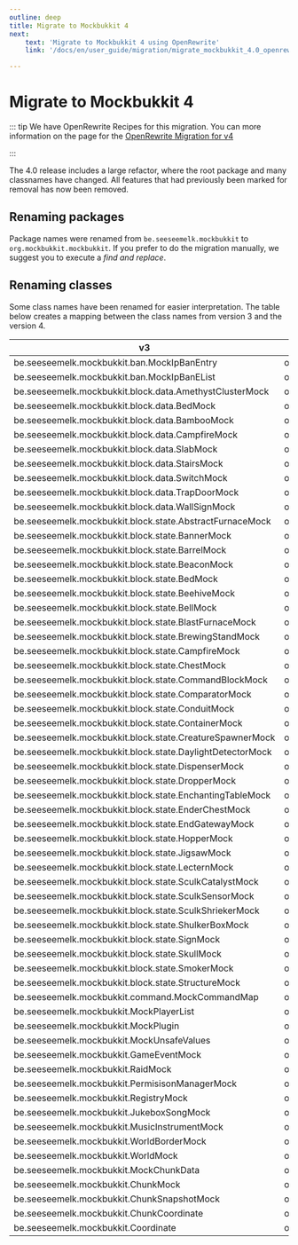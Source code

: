 ```yaml
---
outline: deep
title: Migrate to Mockbukkit 4
next:
    text: 'Migrate to Mockbukkit 4 using OpenRewrite'
    link: '/docs/en/user_guide/migration/migrate_mockbukkit_4.0_openrewrite.html'

---
```


# Migrate to Mockbukkit 4

::: tip
We have OpenRewrite Recipes for this migration. You can more information
on the page for the [OpenRewrite Migration for v4](migrate_mockbukkit_4.0_openrewrite.md)

:::

The 4.0 release includes a large refactor, where the root package and many classnames have changed.
All features that had previously been marked for removal has now been removed.

## Renaming packages

Package names were renamed from `be.seeseemelk.mockbukkit` to `org.mockbukkit.mockbukkit`.
If you prefer to do the migration manually, we suggest you to execute a _find and replace_.

## Renaming classes

Some class names have been renamed for easier interpretation.
The table below creates a mapping between the class names from version 3 and the version 4.

| v3                                                        | v4                                                              |
|-----------------------------------------------------------|-----------------------------------------------------------------|
| be.seeseemelk.mockbukkit.ban.MockIpBanEntry               | org.mockbukkit.mockbukkit.ban.IpbanEntryMock                    |
| be.seeseemelk.mockbukkit.ban.MockIpBanEList               | org.mockbukkit.mockbukkit.ban.IpbanListMock                     |
| be.seeseemelk.mockbukkit.block.data.AmethystClusterMock   | org.mockbukkit.mockbukkit.block.data.AmethystClusterDataMock    |
| be.seeseemelk.mockbukkit.block.data.BedMock               | org.mockbukkit.mockbukkit.block.data.BedDataMock                |
| be.seeseemelk.mockbukkit.block.data.BambooMock            | org.mockbukkit.mockbukkit.block.data.BambooDataMock             |
| be.seeseemelk.mockbukkit.block.data.CampfireMock          | org.mockbukkit.mockbukkit.block.data.CampfireDataMock           |
| be.seeseemelk.mockbukkit.block.data.SlabMock              | org.mockbukkit.mockbukkit.block.data.SlabDataMock               |
| be.seeseemelk.mockbukkit.block.data.StairsMock            | org.mockbukkit.mockbukkit.block.data.StairsDataMock             |
| be.seeseemelk.mockbukkit.block.data.SwitchMock            | org.mockbukkit.mockbukkit.block.data.SwitchDataMock             |
| be.seeseemelk.mockbukkit.block.data.TrapDoorMock          | org.mockbukkit.mockbukkit.block.data.TrapDoorDataMock           |
| be.seeseemelk.mockbukkit.block.data.WallSignMock          | org.mockbukkit.mockbukkit.block.data.WallSignDataMock           |
| be.seeseemelk.mockbukkit.block.state.AbstractFurnaceMock  | org.mockbukkit.mockbukkit.block.state.AbstractFurnaceStateMock  |
| be.seeseemelk.mockbukkit.block.state.BannerMock           | org.mockbukkit.mockbukkit.block.state.BannerStateMock           |
| be.seeseemelk.mockbukkit.block.state.BarrelMock           | org.mockbukkit.mockbukkit.block.state.BarrelStateMock           |
| be.seeseemelk.mockbukkit.block.state.BeaconMock           | org.mockbukkit.mockbukkit.block.state.BeaconStateMock           |
| be.seeseemelk.mockbukkit.block.state.BedMock              | org.mockbukkit.mockbukkit.block.state.BedStateMock              |
| be.seeseemelk.mockbukkit.block.state.BeehiveMock          | org.mockbukkit.mockbukkit.block.state.BeehiveStateMock          |
| be.seeseemelk.mockbukkit.block.state.BellMock             | org.mockbukkit.mockbukkit.block.state.BellStateMock             |
| be.seeseemelk.mockbukkit.block.state.BlastFurnaceMock     | org.mockbukkit.mockbukkit.block.state.BlastFurnaceStateMock     |
| be.seeseemelk.mockbukkit.block.state.BrewingStandMock     | org.mockbukkit.mockbukkit.block.state.BrewingStandStateMock     |
| be.seeseemelk.mockbukkit.block.state.CampfireMock         | org.mockbukkit.mockbukkit.block.state.CampfireStateMock         |
| be.seeseemelk.mockbukkit.block.state.ChestMock            | org.mockbukkit.mockbukkit.block.state.ChestStateMock            |
| be.seeseemelk.mockbukkit.block.state.CommandBlockMock     | org.mockbukkit.mockbukkit.block.state.CommandBlockStateMock     |
| be.seeseemelk.mockbukkit.block.state.ComparatorMock       | org.mockbukkit.mockbukkit.block.state.CompatatorStateMock       |
| be.seeseemelk.mockbukkit.block.state.ConduitMock          | org.mockbukkit.mockbukkit.block.state.ConduitStateMock          |
| be.seeseemelk.mockbukkit.block.state.ContainerMock        | org.mockbukkit.mockbukkit.block.state.ContainerStateMock        |
| be.seeseemelk.mockbukkit.block.state.CreatureSpawnerMock  | org.mockbukkit.mockbukkit.block.state.CreatureSpawnerStateMock  |
| be.seeseemelk.mockbukkit.block.state.DaylightDetectorMock | org.mockbukkit.mockbukkit.block.state.DaylightDetectorStateMock |
| be.seeseemelk.mockbukkit.block.state.DispenserMock        | org.mockbukkit.mockbukkit.block.state.DispenserStateMock        |
| be.seeseemelk.mockbukkit.block.state.DropperMock          | org.mockbukkit.mockbukkit.block.state.DropperStateMock          |
| be.seeseemelk.mockbukkit.block.state.EnchantingTableMock  | org.mockbukkit.mockbukkit.block.state.EnchantingTableStateMock  |
| be.seeseemelk.mockbukkit.block.state.EnderChestMock       | org.mockbukkit.mockbukkit.block.state.EnderChestStateMock       |
| be.seeseemelk.mockbukkit.block.state.EndGatewayMock       | org.mockbukkit.mockbukkit.block.state.EndGatewayStateMock       |
| be.seeseemelk.mockbukkit.block.state.HopperMock           | org.mockbukkit.mockbukkit.block.state.HopperStateMock           |
| be.seeseemelk.mockbukkit.block.state.JigsawMock           | org.mockbukkit.mockbukkit.block.state.JigsawStateMock           |
| be.seeseemelk.mockbukkit.block.state.LecternMock          | org.mockbukkit.mockbukkit.block.state.LecternStateMock          |
| be.seeseemelk.mockbukkit.block.state.SculkCatalystMock    | org.mockbukkit.mockbukkit.block.state.SculkCatalystStateMock    |
| be.seeseemelk.mockbukkit.block.state.SculkSensorMock      | org.mockbukkit.mockbukkit.block.state.SculkSensorStateMock      |
| be.seeseemelk.mockbukkit.block.state.SculkShriekerMock    | org.mockbukkit.mockbukkit.block.state.SculkShriekerStateMock    |
| be.seeseemelk.mockbukkit.block.state.ShulkerBoxMock       | org.mockbukkit.mockbukkit.block.state.ShulkerBoxStateMock       |
| be.seeseemelk.mockbukkit.block.state.SignMock             | org.mockbukkit.mockbukkit.block.state.SignStateMock             |
| be.seeseemelk.mockbukkit.block.state.SkullMock            | org.mockbukkit.mockbukkit.block.state.SkullStateMock            |
| be.seeseemelk.mockbukkit.block.state.SmokerMock           | org.mockbukkit.mockbukkit.block.state.SmokerStateMock           |
| be.seeseemelk.mockbukkit.block.state.StructureMock        | org.mockbukkit.mockbukkit.block.state.StructuteStateMock        |
| be.seeseemelk.mockbukkit.command.MockCommandMap           | org.mockbukkit.mockbukkit.command.commandMapMock                |
| be.seeseemelk.mockbukkit.MockPlayerList                   | org.mockbukkit.mockbukkit.PlayerListMock                        |
| be.seeseemelk.mockbukkit.MockPlugin                       | org.mockbukkit.mockbukkit.plugin.PluginMock                     |
| be.seeseemelk.mockbukkit.MockUnsafeValues                 | org.mockbukkit.mockbukkit.UnsafeValuesMock                      |
| be.seeseemelk.mockbukkit.GameEventMock                    | org.mockbukkit.mockbukkit.event.GameEventMock                   |
| be.seeseemelk.mockbukkit.RaidMock                         | org.mockbukkit.mockbukkit.event.RaidMock                        |
| be.seeseemelk.mockbukkit.PermisisonManagerMock            | org.mockbukkit.mockbukkit.plugin.PermissionManagerMock          |
| be.seeseemelk.mockbukkit.RegistryMock                     | org.mockbukkit.mockbukkit.registry.RegistryMock                 |
| be.seeseemelk.mockbukkit.JukeboxSongMock                  | org.mockbukkit.mockbukkit.sound.JukeboxSongMock                 |
| be.seeseemelk.mockbukkit.MusicInstrumentMock              | org.mockbukkit.mockbukkit.sound.MusicInstrumentMock             |
| be.seeseemelk.mockbukkit.WorldBorderMock                  | org.mockbukkit.mockbukkit.world.WorldBorderMock                 |
| be.seeseemelk.mockbukkit.WorldMock                        | org.mockbukkit.mockbukkit.world.WorldMock                       |
| be.seeseemelk.mockbukkit.MockChunkData                    | org.mockbukkit.mockbukkit.world.ChunkDataMock                   |
| be.seeseemelk.mockbukkit.ChunkMock                        | org.mockbukkit.mockbukkit.world.ChunkMock                       |
| be.seeseemelk.mockbukkit.ChunkSnapshotMock                | org.mockbukkit.mockbukkit.world.ChunkSnapshotMock               |
| be.seeseemelk.mockbukkit.ChunkCoordinate                  | org.mockbukkit.mockbukkit.world.ChunkCoordinate                 |
| be.seeseemelk.mockbukkit.Coordinate                       | org.mockbukkit.mockbukkit.world.Coordinate                      |
